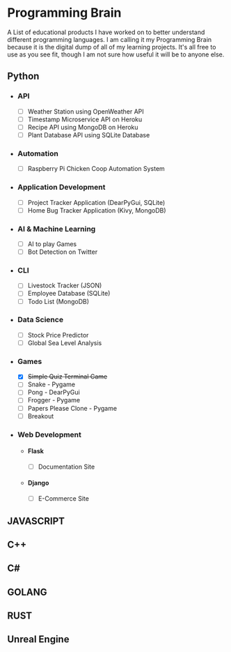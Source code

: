 # Programming Brain

A List of educational products I have worked on to better understand different programming languages. 
I am calling it my Programming Brain because it is the digital dump of all of my learning projects. It's all 
free to use as you see fit, though I am not sure how useful it will be to anyone else.

## Python
- ### API
  - [ ] Weather Station using OpenWeather API
  - [ ] Timestamp Microservice API on Heroku 
  - [ ] Recipe API using MongoDB on Heroku
  - [ ] Plant Database API using SQLite Database
- ### Automation
    - [ ] Raspberry Pi Chicken Coop Automation System
- ### Application Development
  - [ ] Project Tracker Application (DearPyGui, SQLite)
  - [ ] Home Bug Tracker Application (Kivy, MongoDB)
- ### AI & Machine Learning
  - [ ] AI to play Games
  - [ ] Bot Detection on Twitter
- ### CLI
  - [ ] Livestock Tracker (JSON)
  - [ ] Employee Database (SQLite)
  - [ ] Todo List (MongoDB)
- ### Data Science
  - [ ] Stock Price Predictor
  - [ ] Global Sea Level Analysis
- ### Games
  - [x] ~~Simple Quiz Terminal Game~~
  - [ ] Snake - Pygame
  - [ ] Pong - DearPyGui
  - [ ] Frogger - Pygame
  - [ ] Papers Please Clone - Pygame
  - [ ] Breakout
- ### Web Development
  - #### Flask
    - [ ] Documentation Site
  - #### Django
    - [ ] E-Commerce Site




## JAVASCRIPT
## C++
## C#
## GOLANG
## RUST
## Unreal Engine

